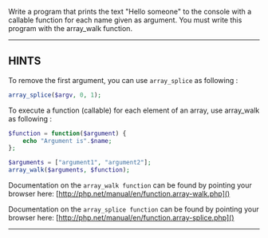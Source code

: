 Write a program that prints the text "Hello someone" to the console with a callable function for each name given as argument.
You must write this program with the array_walk function.

----------------------------------------------------------------------
## HINTS
To remove the first argument, you can use `array_splice` as following :
```php
array_splice($argv, 0, 1);
```

To execute a function (callable) for each element of an array, use array_walk as following :
```php
$function = function($argument) {
    echo "Argument is".$name;
};

$arguments = ["argument1", "argument2"];
array_walk($arguments, $function);
```

Documentation on the `array_walk function` can be found by pointing your browser here:
  [http://php.net/manual/en/function.array-walk.php]()

Documentation on the `array_splice function` can be found by pointing your browser here:
  [http://php.net/manual/en/function.array-splice.php]()

----------------------------------------------------------------------
